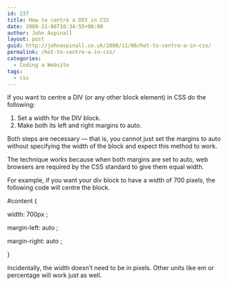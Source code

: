 ```yaml
---
id: 237
title: How to centre a DIV in CSS
date: 2008-11-06T10:34:55+00:00
author: John Aspinall
layout: post
guid: http://johnaspinall.co.uk/2008/11/06/hot-to-centre-a-in-css/
permalink: /hot-to-centre-a-in-css/
categories:
  - Coding a Website
tags:
  - css
---
```

If you want to centre a DIV (or any other block element) in CSS do the following:

  1. Set a width for the DIV block.
  2. Make both its left and right margins to auto.

Both steps are necessary &#8212; that is, you cannot just set the margins to auto without specifying the width of the block and expect this method to work.

The technique works because when both margins are set to auto, web browsers are required by the CSS standard to give them equal width.

For example, if you want your div block to have a width of 700 pixels, the following code will centre the block.

#content {
  
width: 700px ;
  
margin-left: auto ;
  
margin-right: auto ;
  
}

Incidentally, the width doesn&#8217;t need to be in pixels. Other units like em or percentage will work just as well.